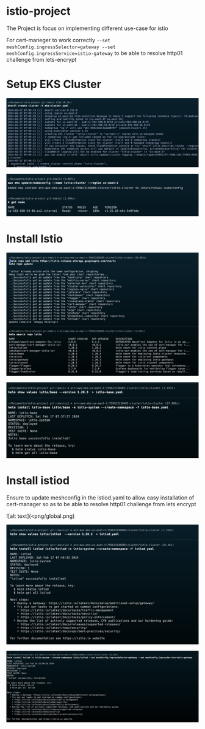# istio-project
The Project is focus on implementing different use-case for istio

For cert-maneger to work correctly `--set meshConfig.ingressSelector=gateway --set meshConfig.ingressService=istio-gateway` to be able to resolve http01 challenge from lets-encrypt


# Setup EKS Cluster
![alt text](<png/Pasted Graphic 20.png>)

![alt text](<png/Pasted Graphic 21.png>)

# Install Istio

![alt text](<png/Pasted Graphic 22.png>)

![alt text](<png/Pasted Graphic 23.png>)

# Install istiod

Ensure to update meshconfig in the istiod.yaml to allow easy installation of cert-manager so as to be able to resolve http01 challenge from lets encrypt

![alt text](<png/global.png)

![alt text](<png/Pasted Graphic 24.png>)



![alt text](<png/Pasted Graphic 40.png>)

